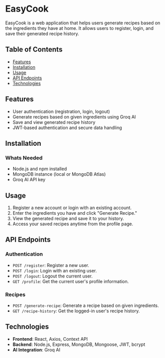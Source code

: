 <body>

<h1>EasyCook</h1>

<p>EasyCook is a web application that helps users generate recipes based on the ingredients they have at home. It allows users to register, login, and save their generated recipe history.</p>

<h2>Table of Contents</h2>
<ul>
  <li><a href="#features">Features</a></li>
  <li><a href="#installation">Installation</a></li>
  <li><a href="#usage">Usage</a></li>
  <li><a href="#api-endpoints">API Endpoints</a></li>
  <li><a href="#technologies">Technologies</a></li>
</ul>

<h2 id="features">Features</h2>
<ul>
  <li>User authentication (registration, login, logout)</li>
  <li>Generate recipes based on given ingredients using Groq AI</li>
  <li>Save and view generated recipe history</li>
  <li>JWT-based authentication and secure data handling</li>
</ul>

<h2 id="installation">Installation</h2>

<h3>Whats Needed</h3>
<ul>
  <li>Node.js and npm installed</li>
  <li>MongoDB instance (local or MongoDB Atlas)</li>
  <li>Groq AI API key</li>
</ul>

<h2 id="usage">Usage</h2>
<ol>
  <li>Register a new account or login with an existing account.</li>
  <li>Enter the ingredients you have and click "Generate Recipe."</li>
  <li>View the generated recipe and save it to your history.</li>
  <li>Access your saved recipes anytime from the profile page.</li>
</ol>

<h2 id="api-endpoints">API Endpoints</h2>

<h3>Authentication</h3>
<ul>
  <li><code>POST /register</code>: Register a new user.</li>
  <li><code>POST /login</code>: Login with an existing user.</li>
  <li><code>POST /logout</code>: Logout the current user.</li>
  <li><code>GET /profile</code>: Get the current user's profile information.</li>
</ul>

<h3>Recipes</h3>
<ul>
  <li><code>POST /generate-recipe</code>: Generate a recipe based on given ingredients.</li>
  <li><code>GET /recipe-history</code>: Get the logged-in user's recipe history.</li>
</ul>

<h2 id="technologies">Technologies</h2>
<ul>
  <li><strong>Frontend</strong>: React, Axios, Context API</li>
  <li><strong>Backend</strong>: Node.js, Express, MongoDB, Mongoose, JWT, bcrypt</li>
  <li><strong>AI Integration</strong>: Groq AI</li>
</ul>


</body>
</html>
